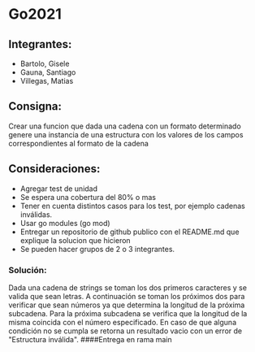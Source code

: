 # Go2021
## Integrantes:
- Bartolo, Gisele
- Gauna, Santiago
- Villegas, Matias
## Consigna:
Crear una funcion que dada una cadena con un formato determinado genere una instancia de una estructura con los valores de los campos correspondientes al formato de la cadena
## Consideraciones:
- Agregar test de unidad
- Se espera una cobertura del 80% o mas
- Tener en cuenta distintos casos para los test, por ejemplo cadenas inválidas.
- Usar go modules (go mod)
- Entregar un repositorio de github publico con el README.md que explique la solucion que hicieron
- Se pueden hacer grupos de 2 o 3 integrantes.
### Solución:
Dada una cadena de strings se toman los dos primeros caracteres y se valida que sean letras. A continuación se toman los próximos dos para verificar que sean números ya que determina la longitud de la próxima subcadena. Para la próxima subcadena se verifica que la longitud de la misma coincida con el número especificado. En caso de que alguna condición no se cumpla se retorna un resultado vacio con un error de "Estructura inválida".
####Entrega en rama main
